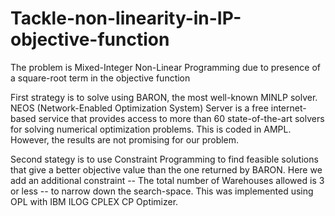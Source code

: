 # Tackle-non-linearity-in-IP-objective-function

The problem is Mixed-Integer Non-Linear Programming due to presence of a square-root term in the objective function

First strategy is to solve using BARON, the most well-known MINLP solver. NEOS (Network-Enabled Optimization System) Server is a free internet-based service that provides access to more than 60 state-of-the-art solvers for solving numerical optimization problems. This is coded in AMPL. However, the results are not promising for our problem.

Second stategy is to use Constraint Programming to find feasible solutions that give a better objective value than the one returned by BARON. Here we add an additional constraint -- The total number of Warehouses allowed is 3 or less -- to narrow down the search-space. This was implemented using OPL with IBM ILOG CPLEX CP Optimizer.
